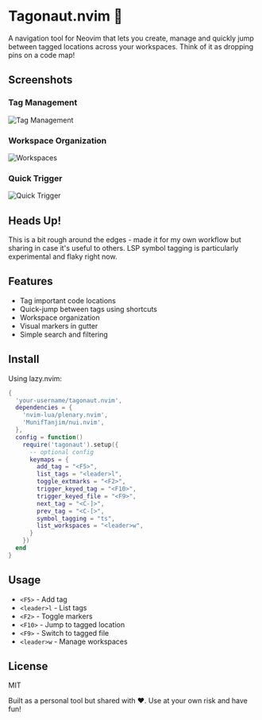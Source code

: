 # Tagonaut.nvim 🚀

A navigation tool for Neovim that lets you create, manage and quickly jump between tagged locations across your workspaces. Think of it as dropping pins on a code map!

## Screenshots

### Tag Management
![Tag Management](https://sulring.fra1.cdn.digitaloceanspaces.com/tagonaut/tags.jpg)

### Workspace Organization
![Workspaces](https://sulring.fra1.cdn.digitaloceanspaces.com/tagonaut/workspaces.jpg)

### Quick Trigger
![Quick Trigger](https://sulring.fra1.cdn.digitaloceanspaces.com/tagonaut/trigger.jpg)

## Heads Up!
This is a bit rough around the edges - made it for my own workflow but sharing in case it's useful to others. LSP symbol tagging is particularly experimental and flaky right now.

## Features
- Tag important code locations
- Quick-jump between tags using shortcuts 
- Workspace organization
- Visual markers in gutter
- Simple search and filtering

## Install

Using lazy.nvim:
```lua
{
  'your-username/tagonaut.nvim',
  dependencies = {
    'nvim-lua/plenary.nvim',
    'MunifTanjim/nui.nvim',
  },
  config = function()
    require('tagonaut').setup({
      -- optional config
      keymaps = {
        add_tag = "<F5>",
        list_tags = "<leader>l", 
        toggle_extmarks = "<F2>",
        trigger_keyed_tag = "<F10>",
        trigger_keyed_file = "<F9>",
        next_tag = "<C-]>",
        prev_tag = "<C-[>",
        symbol_tagging = "ts",
        list_workspaces = "<leader>w",
      }
    })
  end
}
```

## Usage
- `<F5>` - Add tag
- `<leader>l` - List tags
- `<F2>` - Toggle markers
- `<F10>` - Jump to tagged location
- `<F9>` - Switch to tagged file 
- `<leader>w` - Manage workspaces

## License
MIT

Built as a personal tool but shared with ❤️. Use at your own risk and have fun!
